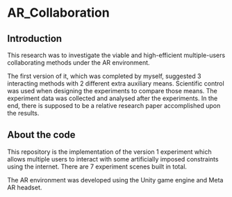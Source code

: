 # AR_Collaboration

##  Introduction
This research was to investigate the viable and high-efficient multiple-users collaborating methods under the AR environment. 

The first version of it, which was completed by myself, suggested 3 interacting methods with 2 different extra auxiliary means. Scientific control was used when designing the experiments to compare those means. The experiment data was collected and analysed after the experiments. In the end, there is supposed to be a relative research paper accomplished upon the results.

## About the code 
This repository is the implementation of the version 1 experiment which allows multiple users to interact with some artificially imposed constraints using the internet. There are 7 experiment scenes built in total.

The AR environment was developed using the Unity game engine and Meta AR headset.


